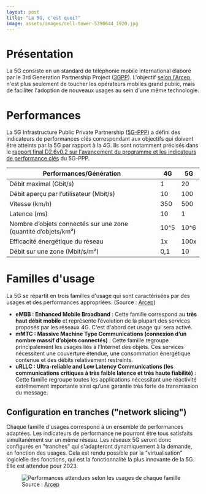 ```yaml
---
layout: post
title: "La 5G, c'est quoi?"
image: assets/images/cell-tower-5390644_1920.jpg
---
```


# Présentation
La 5G consiste en un standard de téléphonie mobile international élaboré par le 3rd Generation Partnership Project ([3GPP](https://www.3gpp.org/)). L'objectif [selon l'Arcep](https://www.arcep.fr/la-regulation/grands-dossiers-reseaux-mobiles/la-5g.html), n'est plus seulement de toucher les opérateurs mobiles grand public, mais de faciliter l'adoption de nouveaux usages au sein d'une même technologie.

# Performances

La 5G Infrastructure Public Private Partnership ([5G-PPP](https://5g-ppp.eu/)) a défini des indicateurs de performances clés correspondant aux objectifs qui doivent être atteints par la 5G par rapport à la 4G. Ils sont notamment précisés dans le [rapport final D2.6v0.2  sur l'avancement du programme et les indicateurs de performance clés](https://5g-ppp.eu/wp-content/uploads/2017/10/Euro-5G-D2.6_Final-report-on-programme-progress-and-KPIs.pdf#%5B%7B%22num%22%3A59%2C%22gen%22%3A0%7D%2C%7B%22name%22%3A%22XYZ%22%7D%2C82%2C781%2C0%5D) du 5G-PPP.
<table>
<thead>
  <tr>
    <th>Performances/Génération</th>
    <th>4G</th>
    <th>5G</th>
  </tr>
</thead>
<tbody>
  <tr>
    <td>Débit maximal (Gbit/s)</td>
    <td>1</td>
    <td>20</td>
  </tr>
  <tr>
    <td>Débit aperçu par l’utilisateur (Mbit/s)</td>
    <td>10</td>
    <td>100</td>
  </tr>
  <tr>
    <td>Vitesse (km/h)</td>
    <td>350</td>
    <td>500</td>
  </tr>
  <tr>
    <td>Latence (ms)</td>
    <td>10</td>
    <td>1</td>
  </tr>
  <tr>
    <td>Nombre d’objets connectés sur une zone (quantité d’objets/km²)</td>
    <td>10^5</td>
    <td>10^6</td>
  </tr>
  <tr>
    <td>Efficacité énergétique du réseau</td>
    <td>1x</td>
    <td>100x</td>
  </tr>
  <tr>
    <td>Débit sur une zone (Mbit/s/m²)</td>
    <td>0,1</td>
    <td>10</td>
  </tr>
</tbody>
</table>

# Familles d'usage
La 5G se répartit en trois familles d'usage qui sont caractérisées par des usages et des performances appropriées. (Source : [Arcep](https://www.arcep.fr/fileadmin/cru-1614035751/reprise/dossiers/collectivites/ateliers-TC-2019/atelier-TC-5G-part01-260619.pdf#page=4))

* **eMBB : Enhanced Mobile Broadband** : Cette famille correspond au **très haut débit mobile** et représente l’évolution de la plupart des services proposés par les réseaux 4G. C'est d'abord cet usage qui sera activé.
* **mMTC : Massive Machine Type Communications (connexion d’un nombre massif d’objets connectés)** : Cette famille regroupe principalement les usages liés à l’Internet des objets. Ces services nécessitent une couverture étendue, une consommation énergétique contenue et des débits relativement restreints.
* **uRLLC : Ultra-reliable and Low Latency Communications (les communications critiques à très faible latence et très haute fiabilité)** : Cette famille regroupe toutes les applications nécessitant une réactivité extrêmement importante ainsi qu’une garantie très forte de transmission du message.

## Configuration en tranches ("network slicing")
Chaque famille d'usages correspond à un ensemble de performances adaptées. Les indicateurs de performance ne pourront être tous satisfaits simultanément sur un même réseau. Les réseaux 5G seront donc configurés en "tranches" qui s'adapteront dynamiquement à la demande, en fonction des usages. Cela est rendu possible par la "virtualisation" logicielle des fonctions, qui est la fonctionnalité la plus innovante de la 5G. Elle est attendue pour 2023.

<figure class="align-center">
  <img src="{{ site.url }}{{ site.baseurl }}/assets/images/5G_usages_kpi.png" alt="Performances attendues selon les usages de chaque famille">
  <figcaption>Source : <a href="https://www.arcep.fr/fileadmin/cru-1614035751/reprise/dossiers/collectivites/ateliers-TC-2019/atelier-TC-5G-part01-260619.pdf#page=5">Arcep</a></figcaption>
</figure> 